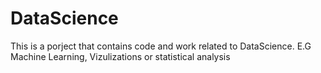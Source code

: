 # DataScience
This is a porject that contains code and work related to DataScience. E.G Machine Learning, Vizulizations or statistical analysis
